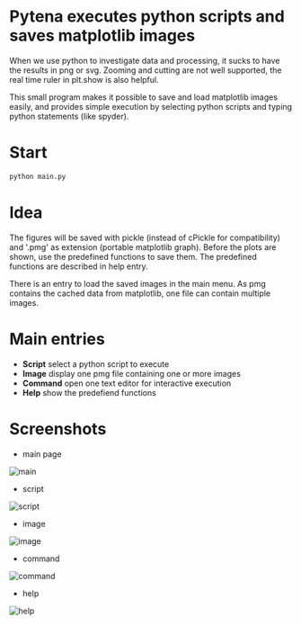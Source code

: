 # **Pytena** executes python scripts and saves matplotlib images

When we use python to investigate data and processing, it sucks to have the results in png or svg. Zooming and cutting are not well supported, the real time ruler in plt.show is also helpful.

This small program makes it possible to save and load matplotlib images easily, and provides simple execution by selecting python scripts and typing python statements (like spyder).

# Start

```bash
python main.py
```

# Idea

The figures will be saved with pickle (instead of cPickle for compatibility) and '.pmg' as extension (portable matplotlib graph). Before the plots are shown, use the predefined functions to save them. The predefined functions are described in help entry.

There is an entry to load the saved images in the main menu. As pmg contains the cached data from matplotlib, one file can contain multiple images.

# Main entries

- **Script** select a python script to execute
- **Image** display one pmg file containing one or more images
- **Command** open one text editor for interactive execution
- **Help** show the predefiend functions

# Screenshots

- main page

![main](https://github.com/t-lou/pytena/blob/master/screenshot/main.png)

- script

![script](https://github.com/t-lou/pytena/blob/master/screenshot/script.png)

- image

![image](https://github.com/t-lou/pytena/blob/master/screenshot/load-image.png)

- command

![command](https://github.com/t-lou/pytena/blob/master/screenshot/command-save.png)

- help

![help](https://github.com/t-lou/pytena/blob/master/screenshot/help.png)
